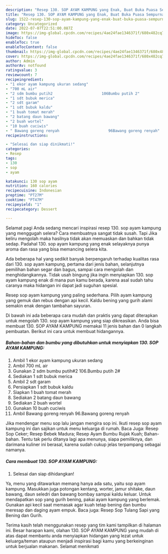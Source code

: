 ```yaml
---
description: "Resep 130. SOP AYAM KAMPUNG yang Enak, Buat Buka Puasa Sempurna"
title: "Resep 130. SOP AYAM KAMPUNG yang Enak, Buat Buka Puasa Sempurna"
slug: 1522-resep-130-sop-ayam-kampung-yang-enak-buat-buka-puasa-sempurna
category: Uncategorized
date: 2022-07-07T22:51:00.087Z
image: https://img-global.cpcdn.com/recipes/4ae24fae1346371f/680x482cq70/130-sop-ayam-kampung-foto-resep-utama.jpg
hideToc: false
enableToc: true
enableTocContent: false
thumbnail: https://img-global.cpcdn.com/recipes/4ae24fae1346371f/680x482cq70/130-sop-ayam-kampung-foto-resep-utama.jpg
cover: https://img-global.cpcdn.com/recipes/4ae24fae1346371f/680x482cq70/130-sop-ayam-kampung-foto-resep-utama.jpg
author: Admin
authorAv: notfound
ratingvalue: 3
reviewcount: 7
recipeingredient:
- "1 ekor ayam kampung ukuran sedang"
- "700 mL air"
- "2 sdm bumbu putih2                      106Bumbu putih 2"
- "1 sdt bubuk merica"
- "2 sdt garam"
- "1 sdt bubuk kaldu"
- "1 buah tomat merah"
- "2 batang daun bawang"
- "2 buah wortel"
- "10 buah cuciwis"
- " Bawang goreng renyah                      96Bawang goreng renyah"
recipeinstructions:

- "Selesai dan siap dinikmati!"
categories:
- Resep
tags:
- 130
- sop
- ayam

katakunci: 130 sop ayam 
nutrition: 160 calories
recipecuisine: Indonesian
preptime: "PT27M"
cooktime: "PT47M"
recipeyield: "1"
recipecategory: Dessert

---
```



Selamat pagi Anda sedang mencari inspirasi resep 130. sop ayam kampung yang menggugah selera? Cara membuatnya sangat tidak susah. Tapi Jika keliru mengolah maka hasilnya tidak akan memuaskan dan bahkan tidak sedap. Padahal 130. sop ayam kampung yang enak selayaknya punya aroma dan rasa yang bisa memancing selera kita.


Ada beberapa hal yang sedikit banyak berpengaruh terhadap kualitas rasa dari 130. sop ayam kampung, pertama dari jenis bahan, selanjutnya pemilihan bahan segar dan bagus, sampai cara mengolah dan menghidangkannya. Tidak usah bingung jika ingin menyiapkan 130. sop ayam kampung enak di mana pun kamu berada, karena asal sudah tahu caranya maka hidangan ini dapat jadi suguhan spesial.

Resep sop ayam kampung yang paling sederhana. Pilih ayam kampung yang gemuk dan rebus dengan api kecil. Kaldu bening yang gurih alami semakin enak dengan tambahan sayuran.


Di bawah ini ada beberapa cara mudah dan praktis yang dapat diterapkan untuk mengolah 130. sop ayam kampung yang siap dikreasikan. Anda bisa membuat 130. SOP AYAM KAMPUNG memakai 11 jenis bahan dan 0 langkah pembuatan. Berikut ini cara untuk membuat hidangannya.

<!--inarticleads1-->

##### Bahan-bahan dan bumbu yang dibutuhkan untuk menyiapkan 130. SOP AYAM KAMPUNG:

1. Ambil 1 ekor ayam kampung ukuran sedang
1. Ambil 700 mL air
1. Gunakan 2 sdm bumbu putih#2                      106.Bumbu putih 2#
1. Sediakan 1 sdt bubuk merica
1. Ambil 2 sdt garam
1. Persiapkan 1 sdt bubuk kaldu
1. Siapkan 1 buah tomat merah
1. Sediakan 2 batang daun bawang
1. Sediakan 2 buah wortel
1. Gunakan 10 buah cuciwis
1. Ambil  Bawang goreng renyah                      96.Bawang goreng renyah


Jika mendengar menu sop lalu jangan mengira sop ini. Ikuti resep sop ayam kampung ini dan sajikan untuk menu keluarga di rumah. Baca Juga: Resep Sop Ceker; Resep Bebek Madura; Resep Ayam Bumbu Rujak Kuah; Bahan-bahan. Tentu tak perlu ditanya lagi apa menunya, siapa pemiliknya, dan darimana kuliner ini berasal, karena sudah cukup jelas terpampang sebagai namanya. 

<!--inarticleads2-->

##### Cara membuat 130. SOP AYAM KAMPUNG:


1. Selesai dan siap dihidangkan!

Ya, menu yang ditawarkan memang hanya ada satu, yaitu sop ayam kampung. Masukkan juga potongan kentang, worter, jamur shitake, daun bawang, daun seledri dan bawang bombay sampai kaldu keluar. Untuk mendapatkan sop yang gurih bening, pakai ayam kampung yang berlemak. Gunakan api kecil saat memasak agar kuah tetap bening dan bumbu meresap dan daging ayam empuk. Baca juga: Resep Sop Tulang Sapi yang Bening dan Gurih. 

Terima kasih telah menggunakan resep yang tim kami tampilkan di halaman ini. Besar harapan kami, olahan 130. SOP AYAM KAMPUNG yang mudah di atas dapat membantu anda menyiapkan hidangan yang lezat untuk keluarga/teman ataupun menjadi inspirasi bagi kamu yang berkeinginan untuk berjualan makanan. Selamat menikmati
